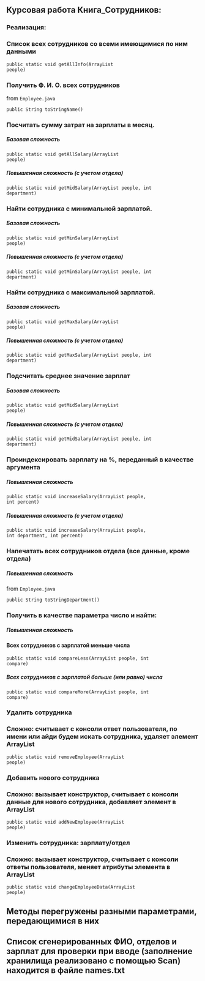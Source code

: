 <h2>Курсовая работа Книга_Сотрудников:</h2>

<h3>Реализация:<h3>

<h3>Cписок всех сотрудников со всеми имеющимися по ним данными</h3>

<code>public static void getAllInfo(ArrayList<Employee> people)</code>
  
<h3>Получить Ф. И. О. всех сотрудников</h3>
 
from <code>Employee.java</code>

<code>public String toStringName()</code>

<h3>Посчитать сумму затрат на зарплаты в месяц.</h3>

<h5>Базовая сложность</h5>
  
<code>public static void getAllSalary(ArrayList<Employee> people)</code>
  
<h5>Повышенная сложность (с учетом отдела)</h5>
  
<code>public static void getMidSalary(ArrayList<Employee> people, int department)</code>

<h3>Найти сотрудника с минимальной зарплатой.</h3>

<h5>Базовая сложность</h5>
  
<code>public static void getMinSalary(ArrayList<Employee> people)</code>

<h5>Повышенная сложность (с учетом отдела)</h5>

<code>public static void getMinSalary(ArrayList<Employee> people, int department)</code>
  

<h3>Найти сотрудника с максимальной зарплатой.</h3>
 
<h5>Базовая сложность</h5>

<code>public static void getMaxSalary(ArrayList<Employee> people)</code>
  
<h5>Повышенная сложность (с учетом отдела)</h5>
  
<code>public static void getMaxSalary(ArrayList<Employee> people, int department)</code>
  
<h3>Подсчитать среднее значение зарплат</h3>
  
<h5>Базовая сложность</h5>

<code>public static void getMidSalary(ArrayList<Employee> people)</code>
  
<h5>Повышенная сложность (с учетом отдела)</h5>
  
<code>public static void getMidSalary(ArrayList<Employee> people, int department)</code>



<h3>Проиндексировать зарплату на %, переданный в качестве аргумента</h3>
  
<h5>Повышенная сложность</h5>
  
<code>public static void increaseSalary(ArrayList<Employee> people, int percent)</code>
  
<h5>Повышенная сложность (с учетом отдела)</h5>
  
<code>public static void increaseSalary(ArrayList<Employee> people, int department, int percent)</code>
  
<h3>Напечатать всех сотрудников отдела (все данные, кроме отдела)</h3>  
  
<h5>Повышенная сложность</h5>
    
from <code>Employee.java</code>
  
<code>public String toStringDepartment()</code>  

<h3>Получить в качестве параметра число и найти:</h3>

<h5>Повышенная сложность</h5>  
  
<h4>Всех сотрудников с зарплатой меньше числа</h4>
  
<code>public static void compareLess(ArrayList<Employee> people, int compare)</code> 
  
<h5>Всех сотрудников с зарплатой больше (или равно) числа</h5>

<code>public static void compareMore(ArrayList<Employee> people, int compare)</code>
  
<h3>Удалить сотрудника </h3>
  
<h3>Сложно: считывает с консоли ответ пользователя, по имени или айди будем искать сотрудника, удаляет элемент ArrayList</h3>
  
<code>public static void removeEmployee(ArrayList<Employee> people)</code>
  
<h3>Добавить нового сотрудника </h3>

<h3>Сложно: вызывает конструктор, считывает с консоли данные для нового сотрудника, добавляет элемент в ArrayList</h3>
  
<code>public static void addNewEmployee(ArrayList<Employee> people)</code>

<h3>Изменить сотрудника: зарплату/отдел</h3> 
  
<h3>Сложно: вызывает конструктор, считывает с консоли ответы пользователя, меняет атрибуты элемента в ArrayList</h3>

<code>public static void changeEmployeeData(ArrayList<Employee> people)</code>
  
<h2>Методы перегружены разными параметрами, передающимися в них</h2>


<h2>Список сгенерированных ФИО, отделов и зарплат для проверки при вводе (заполнение хранилища реализовано с помощью
Scan) находится в файле names.txt</h2>
